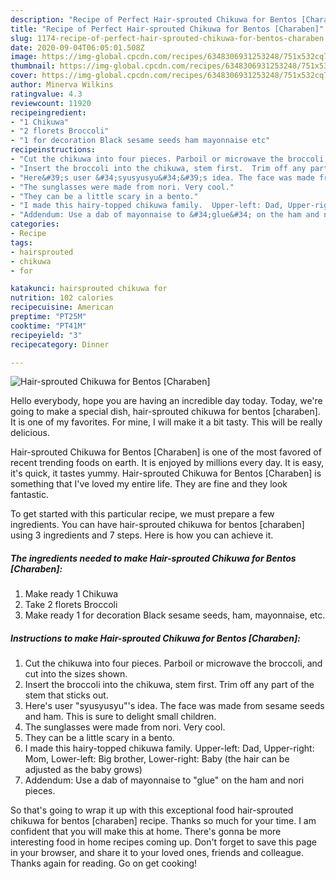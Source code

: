 ```yaml
---
description: "Recipe of Perfect Hair-sprouted Chikuwa for Bentos [Charaben]"
title: "Recipe of Perfect Hair-sprouted Chikuwa for Bentos [Charaben]"
slug: 1174-recipe-of-perfect-hair-sprouted-chikuwa-for-bentos-charaben
date: 2020-09-04T06:05:01.508Z
image: https://img-global.cpcdn.com/recipes/6348306931253248/751x532cq70/hair-sprouted-chikuwa-for-bentos-charaben-recipe-main-photo.jpg
thumbnail: https://img-global.cpcdn.com/recipes/6348306931253248/751x532cq70/hair-sprouted-chikuwa-for-bentos-charaben-recipe-main-photo.jpg
cover: https://img-global.cpcdn.com/recipes/6348306931253248/751x532cq70/hair-sprouted-chikuwa-for-bentos-charaben-recipe-main-photo.jpg
author: Minerva Wilkins
ratingvalue: 4.3
reviewcount: 11920
recipeingredient:
- "1 Chikuwa"
- "2 florets Broccoli"
- "1 for decoration Black sesame seeds ham mayonnaise etc"
recipeinstructions:
- "Cut the chikuwa into four pieces. Parboil or microwave the broccoli, and cut into the sizes shown."
- "Insert the broccoli into the chikuwa, stem first.  Trim off any part of the stem that sticks out."
- "Here&#39;s user &#34;syusyusyu&#34;&#39;s idea. The face was made from sesame seeds and ham. This is sure to delight small children."
- "The sunglasses were made from nori. Very cool."
- "They can be a little scary in a bento."
- "I made this hairy-topped chikuwa family.  Upper-left: Dad, Upper-right: Mom, Lower-left: Big brother, Lower-right: Baby (the hair can be adjusted as the baby grows)"
- "Addendum: Use a dab of mayonnaise to &#34;glue&#34; on the ham and nori pieces."
categories:
- Recipe
tags:
- hairsprouted
- chikuwa
- for

katakunci: hairsprouted chikuwa for 
nutrition: 102 calories
recipecuisine: American
preptime: "PT25M"
cooktime: "PT41M"
recipeyield: "3"
recipecategory: Dinner

---
```



![Hair-sprouted Chikuwa for Bentos [Charaben]](https://img-global.cpcdn.com/recipes/6348306931253248/751x532cq70/hair-sprouted-chikuwa-for-bentos-charaben-recipe-main-photo.jpg)

Hello everybody, hope you are having an incredible day today. Today, we're going to make a special dish, hair-sprouted chikuwa for bentos [charaben]. It is one of my favorites. For mine, I will make it a bit tasty. This will be really delicious.

Hair-sprouted Chikuwa for Bentos [Charaben] is one of the most favored of recent trending foods on earth. It is enjoyed by millions every day. It is easy, it's quick, it tastes yummy. Hair-sprouted Chikuwa for Bentos [Charaben] is something that I've loved my entire life. They are fine and they look fantastic.




To get started with this particular recipe, we must prepare a few ingredients. You can have hair-sprouted chikuwa for bentos [charaben] using 3 ingredients and 7 steps. Here is how you can achieve it.

<!--inarticleads1-->

##### The ingredients needed to make Hair-sprouted Chikuwa for Bentos [Charaben]:

1. Make ready 1 Chikuwa
1. Take 2 florets Broccoli
1. Make ready 1 for decoration Black sesame seeds, ham, mayonnaise, etc.




<!--inarticleads2-->

##### Instructions to make Hair-sprouted Chikuwa for Bentos [Charaben]:

1. Cut the chikuwa into four pieces. Parboil or microwave the broccoli, and cut into the sizes shown.
1. Insert the broccoli into the chikuwa, stem first.  Trim off any part of the stem that sticks out.
1. Here&#39;s user &#34;syusyusyu&#34;&#39;s idea. The face was made from sesame seeds and ham. This is sure to delight small children.
1. The sunglasses were made from nori. Very cool.
1. They can be a little scary in a bento.
1. I made this hairy-topped chikuwa family.  Upper-left: Dad, Upper-right: Mom, Lower-left: Big brother, Lower-right: Baby (the hair can be adjusted as the baby grows)
1. Addendum: Use a dab of mayonnaise to &#34;glue&#34; on the ham and nori pieces.




So that's going to wrap it up with this exceptional food hair-sprouted chikuwa for bentos [charaben] recipe. Thanks so much for your time. I am confident that you will make this at home. There's gonna be more interesting food in home recipes coming up. Don't forget to save this page in your browser, and share it to your loved ones, friends and colleague. Thanks again for reading. Go on get cooking!
